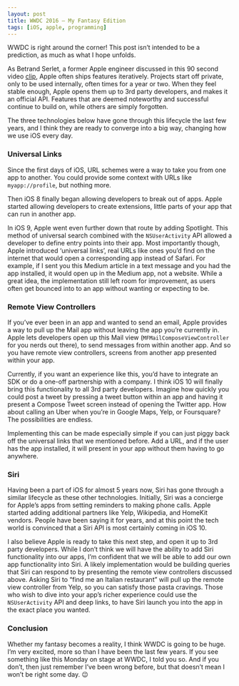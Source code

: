 ```yaml
---
layout: post
title: WWDC 2016 — My Fantasy Edition
tags: [iOS, apple, programming]
---
```



WWDC is right around the corner! This post isn’t intended to be a prediction, as much as what I hope unfolds.

As Betrand Serlet, a former Apple engineer discussed in this 90 second video [clip](https://www.youtube.com/watch?v=jd97us27eSg), Apple often ships features iteratively. Projects start off private, only to be used internally, often times for a year or two. When they feel stable enough, Apple opens them up to 3rd party developers, and makes it an official API. Features that are deemed noteworthy and successful continue to build on, while others are simply forgotten.

The three technologies below have gone through this lifecycle the last few years, and I think they are ready to converge into a big way, changing how we use iOS every day.

### Universal Links

Since the first days of iOS, URL schemes were a way to take you from one app to another. You could provide some context with URLs like `myapp://profile`, but nothing more.

Then iOS 8 finally began allowing developers to break out of apps. Apple started allowing developers to create extensions, little parts of your app that can run in another app.

In iOS 9, Apple went even further down that route by adding Spotlight. This method of universal search combined with the `NSUserActivity` API allowed a developer to define entry points into their app. Most importantly though, Apple introduced ‘universal links’, real URLs like ones you’d find on the internet that would open a corresponding app instead of Safari. For example, if I sent you this Medium article in a text message and you had the app installed, it would open up in the Medium app, not a website. While a great idea, the implementation still left room for improvement, as users often get bounced into to an app without wanting or expecting to be.

### Remote View Controllers

If you’ve ever been in an app and wanted to send an email, Apple provides a way to pull up the Mail app without leaving the app you’re currently in. Apple lets developers open up this Mail view (`MFMailComposeViewController` for you nerds out there), to send messages from within another app. And so you have remote view controllers, screens from another app presented within your app.

Currently, if you want an experience like this, you’d have to integrate an SDK or do a one-off partnership with a company. I think iOS 10 will finally bring this functionality to all 3rd party developers. Imagine how quickly you could post a tweet by pressing a tweet button within an app and having it present a Compose Tweet screen instead of opening the Twitter app. How about calling an Uber when you’re in Google Maps, Yelp, or Foursquare? The possibilities are endless.

Implementing this can be made especially simple if you can just piggy back off the universal links that we mentioned before. Add a URL, and if the user has the app installed, it will present in your app without them having to go anywhere.

### Siri

Having been a part of iOS for almost 5 years now, Siri has gone through a similar lifecycle as these other technologies. Initially, Siri was a concierge for Apple’s apps from setting reminders to making phone calls. Apple started adding additional partners like Yelp, Wikipedia, and HomeKit vendors. People have been saying it for years, and at this point the tech world is convinced that a Siri API is most certainly coming in iOS 10.

I also believe Apple is ready to take this next step, and open it up to 3rd party developers. While I don’t think we will have the ability to add Siri functionality into our apps, I’m confident that we will be able to add our own app functionality into Siri. A likely implementation would be building queries that Siri can respond to by presenting the remote view controllers discussed above. Asking Siri to “find me an Italian restaurant” will pull up the remote view controller from Yelp, so you can satisfy those pasta cravings. Those who wish to dive into your app’s richer experience could use the `NSUserActivity` API and deep links, to have Siri launch you into the app in the exact place you wanted.

### Conclusion

Whether my fantasy becomes a reality, I think WWDC is going to be huge. I’m very excited, more so than I have been the last few years. If you see something like this Monday on stage at WWDC, I told you so. And if you don’t, then just remember I’ve been wrong before, but that doesn’t mean I won’t be right some day. 😉